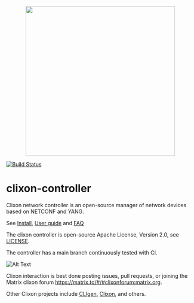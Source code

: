 <div align="center">
  <img src="https://www.clicon.org/Clixon_logga_liggande_med-ikon.png" width="400">
</div>

[![Build Status](https://github.com/clicon/clixon-controller/actions/workflows/test.yml/badge.svg)](https://github.com/clicon/clixon-controller/actions/workflows/test.yml)

# clixon-controller
Clixon network controller is an open-source manager of network devices based on NETCONF and YANG.

See [Install](INSTALL.md), [User guide](https://clixon-controller-docs.readthedocs.io/en/latest/controller.html) and [FAQ](FAQ.md)

The clixon controller is open-source Apache License, Version 2.0, see [LICENSE](LICENSE).

The controller has a main branch continuously tested with CI.

![Alt Text](demo-min.gif)

Clixon interaction is best done posting issues, pull requests, or joining the
Matrix clixon forum https://matrix.to/#/#clixonforum:matrix.org.

Other Clixon projects include [CLIgen](https://github.com/clicon/cligen), [Clixon](https://github.com/clicon/clixon), and others.
